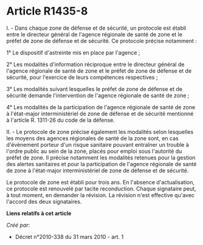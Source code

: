 # Article R1435-8

I. - Dans chaque zone de défense et de sécurité, un protocole est établi entre le directeur général de l'agence régionale de
santé de zone et le préfet de zone de défense et de sécurité. Ce protocole précise notamment : 

1° Le dispositif d'astreinte mis en place par l'agence ; 

2° Les modalités d'information réciproque entre le directeur général de l'agence régionale de santé de zone et le préfet de
zone de défense et de sécurité, pour l'exercice de leurs compétences respectives ; 

3° Les modalités suivant lesquelles le préfet de zone de défense et de sécurité demande l'intervention de l'agence régionale
de santé de zone ; 

4° Les modalités de la participation de l'agence régionale de santé de zone à l'état-major interministériel de zone de
défense et de sécurité mentionné à l'article R. 1311-26 du code de la défense. 

II. - Le protocole de zone précise également les modalités selon lesquelles les moyens des agences régionales de santé de la
zone sont, en cas d'évènement porteur d'un risque sanitaire pouvant entraîner un trouble à l'ordre public au sein de la zone,
placés pour emploi sous l'autorité du préfet de zone. Il précise notamment les modalités retenues pour la gestion des alertes
sanitaires et pour la participation de l'agence régionale de santé de zone à l'état-major interministériel de zone de défense
et de sécurité. 

Le protocole de zone est établi pour trois ans. En l'absence d'actualisation, ce protocole est renouvelé par tacite
reconduction. Chaque signataire peut, à tout moment, en demander la révision. La révision n'est effective qu'avec l'accord
des deux signataires.

**Liens relatifs à cet article**

_Créé par_:

  - Décret n°2010-338 du 31 mars 2010 - art. 1
